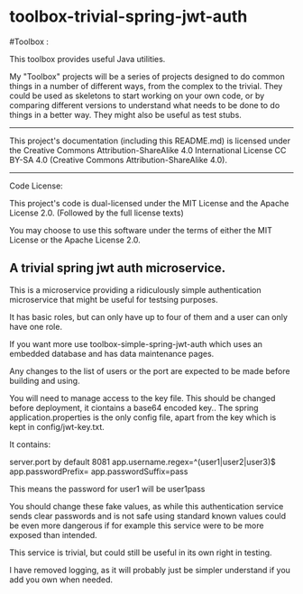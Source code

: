 # toolbox-trivial-spring-jwt-auth
#Toolbox :

This toolbox provides useful Java utilities.

My "Toolbox" projects will be a series of projects designed to do common things in a number of different ways, from the complex to the trivial.
They could be used as skeletons to start working on your own code, or by comparing different versions to understand what needs to be done to do things in a better way.
They might also be useful as test stubs. 

---

This project's documentation (including this README.md) is licensed under the Creative Commons Attribution-ShareAlike 4.0 International License  CC BY-SA 4.0 (Creative Commons Attribution-ShareAlike 4.0).

---

Code License:

This project's code is dual-licensed under the MIT License and the Apache License 2.0.
(Followed by the full license texts)

You may choose to use this software under the terms of either the MIT License or the Apache License 2.0.

##  A trivial spring jwt auth microservice. 

This is a microservice providing a ridiculously simple authentication microservice that might be useful for testsing purposes.

It has basic roles, but can only have up to four of them and a user can only have one role.

If you want more use toolbox-simple-spring-jwt-auth which uses an embedded database and has data maintenance pages.

Any changes to the list of users or the port are expected to be made before building and using.

You will need to manage access to the key file. This should be changed before deployment, it ciontains a base64 encoded key.. 
The spring application.properties is the only config file, apart from the key which is kept in config/jwt-key.txt.

It contains:

server.port by default 8081
app.username.regex=^(user1|user2|user3)$
app.passwordPrefix=
app.passwordSuffix=pass

This means the password for user1 will be user1pass

You should change these fake values, as while this authentication service sends clear passwords and is not safe using standard known values could be even more dangerous if for example this service were to be more exposed than intended.

This service is trivial, but could still be useful in its own right in testing. 

I have removed logging, as it will probably just be simpler understand if you add you own when needed.

